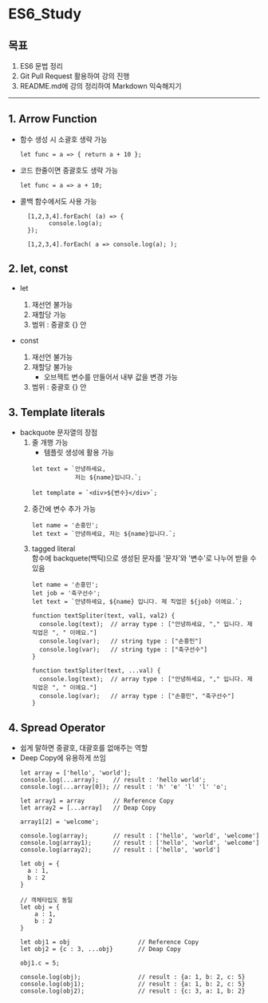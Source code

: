 # ES6_Study
## 목표
 1. ES6 문법 정리
 2. Git Pull Request 활용하여 강의 진행
 3. README.md에 강의 정리하여 Markdown 익숙해지기
***
## 1. Arrow Function
* 함수 생성 시 소괄호 생략 가능
   
    ``let func = a => { return a + 10 };``


* 코드 한줄이면 중괄호도 생략 가능

    ``let func = a => a + 10;``


* 콜백 함수에서도 사용 가능
    ```
      [1,2,3,4].forEach( (a) => {
            console.log(a);
      });
  
      [1,2,3,4].forEach( a => console.log(a); );
    ```

## 2. let, const
* let
  1. 재선언 불가능
  2. 재할당 가능
  3. 범위 : 중괄호 {} 안
    
* const
  1. 재선언 불가능
  2. 재할당 불가능 
     * 오브젝트 변수를 만들어서 내부 값을 변경 가능
  3. 범위 : 중괄호 {} 안

## 3. Template literals
* backquote 문자열의 장점
  1. 줄 개행 가능
     * 템플릿 생성에 활용 가능   
     ```
     let text = `안녕하세요, 
                 저는 ${name}입니다.`;
     
     let template = `<div>${변수}</div>`;
      ```
  2. 중간에 변수 추가 가능  
      ```
      let name = '손흥민';
      let text = `안녕하세요, 저는 ${name}입니다.`;
      ```
  3. tagged literal  
     함수에 backquete(백틱)으로 생성된 문자를 '문자'와 '변수'로 나누어 받을 수 있음
      ```
      let name = '손흥민';
      let job = '축구선수';
      let text = `안녕하세요, ${name} 입니다. 제 직업은 ${job} 이에요.`;
     
      function textSpliter(text, val1, val2) {
        console.log(text);  // array type : ["안녕하세요, "," 입니다. 제 직업은 ", " 이에요."]
        console.log(var);   // string type : ["손흥민"]
        console.log(var);   // string type : ["축구선수"]
      }
       
      function textSpliter(text, ...val) {
        console.log(text);  // array type : ["안녕하세요, "," 입니다. 제 직업은 ", " 이에요."]
        console.log(var);   // array type : ["손흥민", "축구선수"]
      }
      ```
     
## 4. Spread Operator
* 쉽게 말하면 중괄호, 대괄호를 없애주는 역할  
* Deep Copy에 유용하게 쓰임 
  ```
  let array = ['hello', 'world'];
  console.log(...array);    // result : 'hello world';
  console.log(...array[0]); // result : 'h' 'e' 'l' 'l' 'o';
  
  let array1 = array        // Reference Copy
  let array2 = [...array]   // Deap Copy
  
  array1[2] = 'welcome';
   
  console.log(array);       // result : ['hello', 'world', 'welcome']           
  console.log(array1);      // result : ['hello', 'world', 'welcome']
  console.log(array2);      // result : ['hello', 'world']
        
  let obj = {
    a : 1,
    b : 2
  }
  
  // 객체타입도 동일
  let obj = {
      a : 1,
      b : 2
  }
  
  let obj1 = obj                   // Reference Copy
  let obj2 = {c : 3, ...obj}       // Deap Copy
  
  obj1.c = 5;
  
  console.log(obj);                // result : {a: 1, b: 2, c: 5}
  console.log(obj1);               // result : {a: 1, b: 2, c: 5}
  console.log(obj2);               // result : {c: 3, a: 1, b: 2}
  ```